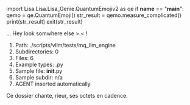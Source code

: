 
import Lisa.Lisa.Lisa_Genie.QuantumEmojiv2 as qe
if __name__ == "__main__":
  qemo = qe.QuantumEmoji()
  str_result = qemo.measure_complicated()
  print(str_result)
  exit(str_result)

... Hey look somwhere else >.< !

1. Path: ./scripts/vllm/tests/mq_llm_engine
2. Subdirectories: 0
3. Files: 6
4. Example types: .py
5. Sample file: __init__.py
6. Sample subdir: n/a
7. AGENT inserted automatically

Ce dossier chante, rieur, ses octets en cadence.
